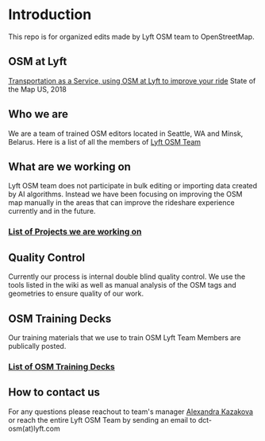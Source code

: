 # Introduction

This repo is for organized edits made by Lyft OSM team to OpenStreetMap.

## OSM at Lyft

[Transportation as a Service, using OSM at Lyft to improve your ride](https://2018.stateofthemap.us/program/transportation-as-a-service-using-osm-at-lyft-to-improve-your-ride.html) State of the Map US, 2018


## Who we are

We are a team of trained OSM editors located in Seattle, WA and Minsk, Belarus. Here is a list of all the members of [Lyft OSM Team](https://github.com/OSM-DCT-Lyft/US/wiki/OSM-Team-Members)

## What are we working on

Lyft OSM team does not participate in bulk editing or importing data created by AI algorithms. Instead we have been focusing on improving the OSM map manually in the areas that can improve the rideshare experience currently and in the future.

### [List of Projects we are working on](https://github.com/OSM-DCT-Lyft/US/issues?q=is%3Aopen+is%3Aissue)

## Quality Control

Currently our process is internal double blind quality control. We use the tools listed in the wiki as well as manual analysis of the OSM tags and geometries to ensure quality of our work. 

## OSM Training Decks 

Our training materials that we use to train OSM Lyft Team Members are publically posted. 
### [List of OSM Training Decks](https://github.com/OSM-DCT-Lyft/US/wiki/OSM-Training-Decks)

## How to contact us

For any questions please reachout to team's manager [Alexandra Kazakova](https://www.openstreetmap.org/user/alexkaz) or reach the entire Lyft OSM Team by sending an email to dct-osm(at)lyft.com 
